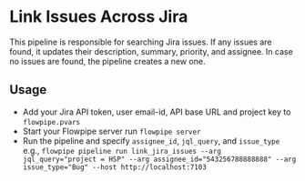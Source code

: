 # Link Issues Across Jira

This pipeline is responsible for searching Jira issues. If any issues are found, it updates their description, summary, priority, and assignee. In case no issues are found, the pipeline creates a new one.

## Usage

- Add your Jira API token, user email-id, API base URL and project key to `flowpipe.pvars`
- Start your Flowpipe server run `flowpipe server`
- Run the pipeline and specify `assignee_id`, `jql_query`, and `issue_type` e.g., `flowpipe pipeline run link_jira_issues --arg jql_query="project = HSP" --arg assignee_id="543256788888888" --arg issue_type="Bug" --host http://localhost:7103`
